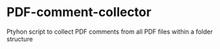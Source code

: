 # PDF-comment-collector
Ptyhon script to collect PDF comments from all PDF files within a folder structure
